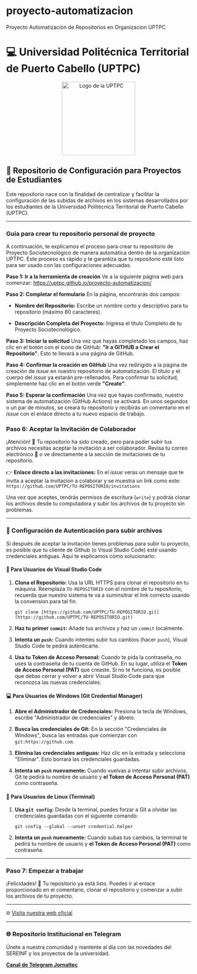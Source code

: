 # proyecto-automatizacion

Proyecto Automatización de Repositorios en Organizacion UPTPC

<!--
**UPTPC/UPTPC** is a ✨ *special* ✨ repository because its `README.md` (this file) appears on your GitHub profile.

Here are some ideas to get you started:

* 🔭 I’m currently working on ...

* 🌱 I’m currently learning ...

* 👯 I’m looking to collaborate on ...

* 🤔 I’m looking for help with ...

* 💬 Ask me about ...

* 📫 How to reach me: ...

* 😄 Pronouns: ...

* ⚡ Fun fact: ...
  \-->

# 💻 Universidad Politécnica Territorial de Puerto Cabello (UPTPC)

<p align="center">
<a href="https://www.uptpc.edu.ve/">
<img src="https://i.ibb.co/ZzBd0nQ1/LOGO.png" alt="Logo de la UPTPC" width="200"/>
</a>
</p>

## 🚀 Repositorio de Configuración para Proyectos de Estudiantes

Este repositorio nace con la finalidad de centralizar y facilitar la configuración de las subidas de archivos en los sistemas desarrollados por los estudiantes de la Universidad Politécnica Territorial de Puerto Cabello (UPTPC).

---

### Guía para crear tu repositorio personal de proyecto

A continuación, te explicamos el proceso para crear tu repositorio de Proyecto Sociotecnológico de manera automática dentro de la organización UPTPC. Este proceso es rápido y te garantiza que tu repositorio esté listo para ser usado con las configuraciones adecuadas.

**Paso 1: Ir a la herramienta de creación**
Ve a la siguiente página web para comenzar:
https://uptpc.github.io/proyecto-automatizacion/

**Paso 2: Completar el formulario**
En la página, encontrarás dos campos:

* **Nombre del Repositorio:** Escribe un nombre corto y descriptivo para tu repositorio (máximo 80 caracteres).

* **Descripción Completa del Proyecto:** Ingresa el título Completo de tu Proyecto Sociotecnológico.

**Paso 3: Iniciar la solicitud**
Una vez que hayas completado los campos, haz clic en el botón con el ícono de GitHub: **"Ir a GITHUB a Crear el Repositorio"**. Esto te llevará a una página de GitHub.

**Paso 4: Confirmar la creación en GitHub**
Una vez redirigido a la página de creación de *issue* en nuestro repositorio de automatización. El título y el cuerpo del *issue* ya estarán pre-rellenados. Para confirmar tu solicitud, simplemente haz clic en el botón verde **"Create"**.

**Paso 5: Esperar la confirmación**
Una vez que hayas confirmado, nuestro sistema de automatización (GitHub Actions) se activará. En unos segundos o un par de minutos, se creará tu repositorio y recibirás un comentario en el *issue* con el enlace directo a tu nuevo espacio de trabajo.

### **Paso 6: Aceptar la Invitación de Colaborador**

¡Atención! 🚨 Tu repositorio ha sido creado, pero para poder subir tus archivos necesitas aceptar la invitación a ser colaborador. Revisa tu correo electrónico 📧 o ve directamente a la sección de invitaciones de tu repositorio.

👉 **Enlace directo a las invitaciones:** En el *issue* veras un mensaje que te invita a aceptar la invitacion a colaborar y se muestra un link como este: `https://github.com/UPTPC/TU-REPOSITORIO/invitations`

Una vez que aceptes, tendrás permisos de escritura (`write`) y podrás clonar los archivos desde tu computadora y subir los archivos de tu proyecto sin problemas.

---

### 🔑 Configuración de Autenticación para subir archivos

Si después de aceptar la invitación tienes problemas para subir tu proyecto, es posible que tu cliente de Github (o Visual Studio Code) esté usando credenciales antiguas. Aquí te explicamos cómo solucionarlo:

#### **🚀 Para Usuarios de Visual Studio Code**

1. **Clona el Repositorio:** Usa la URL HTTPS para clonar el repositorio en tu máquina. Reemplaza `TU-REPOSITORIO` con el nombre de tu repositorio, recuerda que nuestro sistema te va a suminsitrar el link correcto usando la convension para tal fin.

   ```
   git clone [https://github.com/UPTPC/TU-REPOSITORIO.git](https://github.com/UPTPC/TU-REPOSITORIO.git)
   ```

2. **Haz tu primer `commit`:** Añade tus archivos y haz un `commit` localmente.

3. **Intenta un `push`:** Cuando intentes subir tus cambios (hacer `push`), Visual Studio Code te pedirá autenticarte.

4. **Usa tu Token de Acceso Personal:** Cuando te pida la contraseña, no uses la contraseña de tu cuenta de GitHub. En su lugar, utiliza el **Token de Acceso Personal (PAT)** que creaste. Si no te funciona, es posible que debas cerrar y volver a abrir Visual Studio Code para que reconozca las nuevas credenciales.

#### **💻 Para Usuarios de Windows (Git Credential Manager)**

1. **Abre el Administrador de Credenciales:** Presiona la tecla de Windows, escribe "Administrador de credenciales" y ábrelo.

2. **Busca las credenciales de Git:** En la sección "Credenciales de Windows", busca las entradas que comienzan con `git:https://github.com`.

3. **Elimina las credenciales antiguas:** Haz clic en la entrada y selecciona "Eliminar". Esto borrará las credenciales guardadas.

4. **Intenta un `push` nuevamente:** Cuando vuelvas a intentar subir archivos, Git te pedirá tu nombre de usuario y **el Token de Acceso Personal (PAT)** como contraseña.

#### **🐧 Para Usuarios de Linux (Terminal)**

1. **Usa `git config`:** Desde la terminal, puedes forzar a Git a olvidar las credenciales guardadas con el siguiente comando:

   ```
   git config --global --unset credential.helper
   ```

2. **Intenta un `push` nuevamente:** Cuando subas tus cambios, la terminal te pedirá tu nombre de usuario y **el Token de Acceso Personal (PAT)** como contraseña.

---

### **Paso 7: Empezar a trabajar**

¡Felicidades! 🎉 Tu repositorio ya está listo. Puedes ir al enlace proporcionado en el comentario, clonar el repositorio y comenzar a subir los archivos de tu proyecto.

---

🌐 [Visita nuestra web oficial](https://www.uptpc.edu.ve/)

---

### 🌐 Repositorio Institucional en Telegram

Únete a nuestra comunidad y mantente al día con las novedades del SEREINF y los proyectos de la universidad.

[**Canal de Telegram Jornaltec**](https://t.me/jornaltec)
